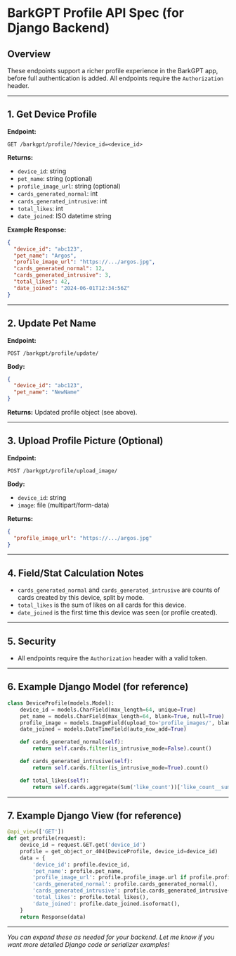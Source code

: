 # BarkGPT Profile API Spec (for Django Backend)

## Overview
These endpoints support a richer profile experience in the BarkGPT app, before full authentication is added. All endpoints require the `Authorization` header.

---

## 1. Get Device Profile
**Endpoint:**
```
GET /barkgpt/profile/?device_id=<device_id>
```
**Returns:**
- `device_id`: string
- `pet_name`: string (optional)
- `profile_image_url`: string (optional)
- `cards_generated_normal`: int
- `cards_generated_intrusive`: int
- `total_likes`: int
- `date_joined`: ISO datetime string

**Example Response:**
```json
{
  "device_id": "abc123",
  "pet_name": "Argos",
  "profile_image_url": "https://.../argos.jpg",
  "cards_generated_normal": 12,
  "cards_generated_intrusive": 3,
  "total_likes": 42,
  "date_joined": "2024-06-01T12:34:56Z"
}
```

---

## 2. Update Pet Name
**Endpoint:**
```
POST /barkgpt/profile/update/
```
**Body:**
```json
{
  "device_id": "abc123",
  "pet_name": "NewName"
}
```
**Returns:** Updated profile object (see above).

---

## 3. Upload Profile Picture (Optional)
**Endpoint:**
```
POST /barkgpt/profile/upload_image/
```
**Body:**
- `device_id`: string
- `image`: file (multipart/form-data)

**Returns:**
```json
{
  "profile_image_url": "https://.../argos.jpg"
}
```

---

## 4. Field/Stat Calculation Notes
- `cards_generated_normal` and `cards_generated_intrusive` are counts of cards created by this device, split by mode.
- `total_likes` is the sum of likes on all cards for this device.
- `date_joined` is the first time this device was seen (or profile created).

---

## 5. Security
- All endpoints require the `Authorization` header with a valid token.

---

## 6. Example Django Model (for reference)
```python
class DeviceProfile(models.Model):
    device_id = models.CharField(max_length=64, unique=True)
    pet_name = models.CharField(max_length=64, blank=True, null=True)
    profile_image = models.ImageField(upload_to='profile_images/', blank=True, null=True)
    date_joined = models.DateTimeField(auto_now_add=True)

    def cards_generated_normal(self):
        return self.cards.filter(is_intrusive_mode=False).count()

    def cards_generated_intrusive(self):
        return self.cards.filter(is_intrusive_mode=True).count()

    def total_likes(self):
        return self.cards.aggregate(Sum('like_count'))['like_count__sum'] or 0
```

---

## 7. Example Django View (for reference)
```python
@api_view(['GET'])
def get_profile(request):
    device_id = request.GET.get('device_id')
    profile = get_object_or_404(DeviceProfile, device_id=device_id)
    data = {
        'device_id': profile.device_id,
        'pet_name': profile.pet_name,
        'profile_image_url': profile.profile_image.url if profile.profile_image else None,
        'cards_generated_normal': profile.cards_generated_normal(),
        'cards_generated_intrusive': profile.cards_generated_intrusive(),
        'total_likes': profile.total_likes(),
        'date_joined': profile.date_joined.isoformat(),
    }
    return Response(data)
```

---

*You can expand these as needed for your backend. Let me know if you want more detailed Django code or serializer examples!* 